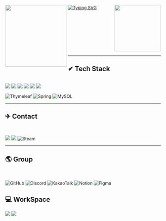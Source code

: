 <a href="https://git.io/typing-svg"><img src="https://readme-typing-svg.demolab.com?font=Fira+Code&weight=700&pause=1000&color=00FF8B&background=000000&center=true&vCenter=true&width=1200&lines=Welcome;Hello" alt="Typing SVG" /></a>
<a href="https://github.com/Pear1yCode/github-readme-stats"><img height=200 align="left" src="https://github-readme-stats.vercel.app/api?username=Pear1yCode" /></a><a href="https://github.com/Pear1yCode/convoychat"><img height=150 align="right" src="https://github-readme-stats.vercel.app/api/top-langs?username=Pear1yCode&layout=compact&langs_count=8&card_width=320" /></a>

<br><br><br><br><br><br><br>
<hr>

<h2>✔ Tech Stack</h2><br/>
<div>
<img src="https://img.shields.io/badge/html-E34F26?style=for-the-badge&logo=html&logoColor=white">
<img src="https://img.shields.io/badge/CSS3-1572B6?style=for-the-badge&logo=CSS3&logoColor=white">
<img src="https://img.shields.io/badge/JavaScript-F7DF1E?style=for-the-badge&logo=JavaScript&logoColor=white">
<img src="https://img.shields.io/badge/Java-ED8B00?style=for-the-badge&logo=openjdk&logoColor=white">
<img src="https://img.shields.io/badge/React-20232A?style=for-the-badge&logo=react&logoColor=61DAFB">
<img src="https://img.shields.io/badge/Vue.js-35495E?style=for-the-badge&logo=vue.js&logoColor=4FC08D">
  
![Thymeleaf](https://img.shields.io/badge/Thymeleaf-%23005C0F.svg?style=for-the-badge&logo=Thymeleaf&logoColor=white)
![Spring](https://img.shields.io/badge/spring-%236DB33F.svg?style=for-the-badge&logo=spring&logoColor=white)
![MySQL](https://img.shields.io/badge/mysql-4479A1.svg?style=for-the-badge&logo=mysql&logoColor=white)

</div>
<hr/>

<h2>✈ Contact</h2> <br/>

<a href="https://google.com" target="_self"><img src="https://img.shields.io/badge/Gmail-D14836?style=for-the-badge&logo=gmail&logoColor=white"></a>
<a href="https://cofgame.tistory.com"><img src="https://img.shields.io/badge/Tistory-000000?style=for-the-badge&logo=Tistory&logoColor=white"></a>
![Steam](https://img.shields.io/badge/steam-%23000000.svg?style=for-the-badge&logo=steam&logoColor=white)

<hr/>

<h2> 🌎 Group</h2> <br/>

![GitHub](https://img.shields.io/badge/github-%23121011.svg?style=for-the-badge&logo=github&logoColor=white)
![Discord](https://img.shields.io/badge/Discord-%235865F2.svg?style=for-the-badge&logo=discord&logoColor=white)
![KakaoTalk](https://img.shields.io/badge/kakaotalk-ffcd00.svg?style=for-the-badge&logo=kakaotalk&logoColor=000000)
![Notion](https://img.shields.io/badge/Notion-%23000000.svg?style=for-the-badge&logo=notion&logoColor=white)
![Figma](https://img.shields.io/badge/figma-%23F24E1E.svg?style=for-the-badge&logo=figma&logoColor=white)


<h2> 💻 WorkSpace </h2>
<img src="https://img.shields.io/badge/AMD-Ryzen7_9800x3d-0071C5?style=for-the-badge&logo=amd&logoColor=white">
<img src="https://img.shields.io/badge/NVIDIA-RTX4080-76B900?style=for-the-badge&logo=nvidia&logoColor=white">
